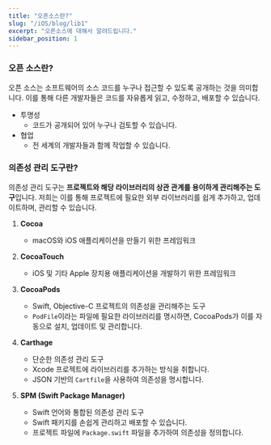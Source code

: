 ```yaml
---
title: "오픈소스란?"
slug: "/iOS/blog/lib1"
excerpt: "오픈소스에 대해서 알려드립니다."
sidebar_position: 1
---
```


### 오픈 소스란?
오픈 소스는 소프트웨어의 소스 코드를 누구나 접근할 수 있도록 공개하는 것을 의미합니다. 이를 통해 다른 개발자들은 코드를 자유롭게 읽고, 수정하고, 배포할 수 있습니다.
- 투명성
    - 코드가 공개되어 있어 누구나 검토할 수 있습니다.
- 협업
    - 전 세계의 개발자들과 함께 작업할 수 있습니다.
### 의존성 관리 도구란?
의존성 관리 도구는 **프로젝트와 해당 라이브러리의 상관 관계를 용이하게 관리해주는 도구**입니다.
저희는 이를 통해 프로젝트에 필요한 외부 라이브러리를 쉽게 추가하고, 업데이트하며, 관리할 수 있습니다.
1. **Cocoa**  
   - macOS와 iOS 애플리케이션을 만들기 위한 프레임워크

2. **CocoaTouch**  
   - iOS 및 기타 Apple 장치용 애플리케이션을 개발하기 위한 프레임워크

3. **CocoaPods**  
   - Swift, Objective-C 프로젝트의 의존성을 관리해주는 도구  
   - `PodFile`이라는 파일에 필요한 라이브러리를 명시하면, CocoaPods가 이를 자동으로 설치, 업데이트 및 관리합니다.

4. **Carthage**  
   - 단순한 의존성 관리 도구  
   - Xcode 프로젝트에 라이브러리를 추가하는 방식을 취합니다.  
   - JSON 기반의 `Cartfile`을 사용하여 의존성을 명시합니다.

5. **SPM (Swift Package Manager)**  
   - Swift 언어와 통합된 의존성 관리 도구  
   - Swift 패키지를 손쉽게 관리하고 배포할 수 있습니다.  
   - 프로젝트 파일에 `Package.swift` 파일을 추가하여 의존성을 정의합니다.